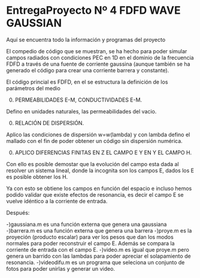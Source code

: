 # EntregaProyecto Nº 4 FDFD WAVE GAUSSIAN
Aquí se encuentra todo la información y programas del proyecto

El compedio de código que se muestran, se ha hecho para poder simular campos radiados con
condiciones PEC en 1D en el dominio de la frecuencia FDFD a través de una fuente de corriente
gaussina (aunque también se ha generado el código para crear una corriente barrera y constante).

El código princial es FDFD, en el se estructura la definición de los parámetros del medio

0) PERMEABILIDADES E-M, CONDUCTIVIDADES E-M. 

Defino en unidades naturales, las permeabilidades del vacio.

0) RELACIÓN DE DISPERSIÓN.  

Aplico las condiciones de dispersión w=w(lambda) y con lambda defino el mallado 
con el fin de poder obtener un código sin dispersión numérica.

0) APLICO DIFERENCIAS FINITAS EN Z EL CAMPO E Y EN Y EL CAMPO H.

Con ello es posible demostar que la evolución del campo esta dada al resolver
un sistema lineal, donde la incognita son los campos E, dados los E
es posible obtener los H. 

Ya con esto se obtiene los campos en función del espacio e incluso hemos podido 
validar que existe efectos de resonancia, es decir el campo E se vuelve idéntico 
a la corriente de entrada.

Después:

-)gaussiana.m es una función externa que genera una gaussiana
-)barrera.m es una función externa que genera una barrera
-)proye.m es la proyeción (producto escalar) para ver los pesos que dan 
los modos normales para poder reconstruir el campo E. Además se compara 
la corriente de entrada con el campo E.
-)video.m es igual que proye.m pero genera un barrido con las lambdas 
para poder apreciar el solapamiento de resonancia.
-)videodifu.m es un programa que seleciona un conjunto de fotos 
para poder unirlas y generar un video.




